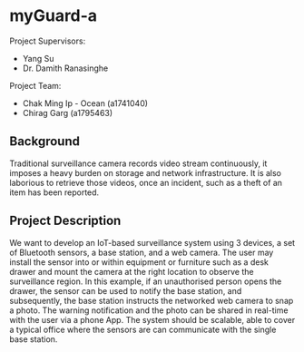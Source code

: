 # **myGuard-a**

Project Supervisors:
- Yang Su
- Dr. Damith Ranasinghe

Project Team:
- Chak Ming Ip - Ocean (a1741040)
- Chirag Garg (a1795463)

## Background

Traditional surveillance camera records video stream continuously, it imposes a heavy burden on storage and network infrastructure. It is also laborious to retrieve those videos, once an incident, such as a theft of an item has been reported.


## Project Description
We want to develop an IoT-based surveillance system using 3 devices, a set of Bluetooth sensors, a base station, and a web camera.
The user may install the sensor into or within equipment or furniture such as a desk drawer and mount the camera at the right location to observe the surveillance region. In this example, if an unauthorised person opens the drawer, the sensor can be used to notify the base station, and subsequently, the base station instructs the networked web camera to snap a photo. The warning notification and the photo can be shared in real-time with the user via a phone App.
The system should be scalable, able to cover a typical office where the sensors are can communicate with the single base station.

